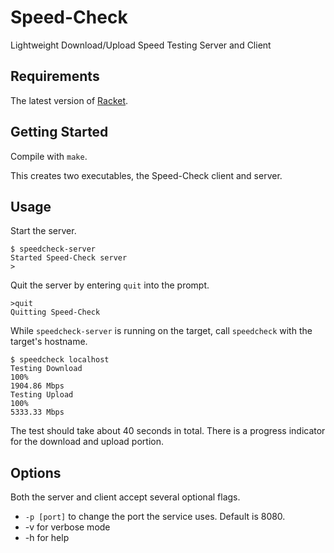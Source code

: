 # Speed-Check
Lightweight Download/Upload Speed Testing Server and Client

## Requirements
The latest version of [Racket](https://racket-lang.org/).

## Getting Started

Compile with `make`. 

This creates two executables, the Speed-Check client and server. 

## Usage
Start the server. 
```
$ speedcheck-server 
Started Speed-Check server
>
```

Quit the server by entering `quit` into the prompt.
```
>quit
Quitting Speed-Check
```

While `speedcheck-server` is running on the target, call `speedcheck` with the target's hostname. 

```
$ speedcheck localhost 
Testing Download
100%
1904.86 Mbps
Testing Upload
100%
5333.33 Mbps
```

The test should take about 40 seconds in total. There is a progress indicator for the download and upload portion.

## Options
Both the server and client accept several optional flags.

* `-p [port]` to change the port the service uses. Default is 8080.
* -v for verbose mode
* -h for help
